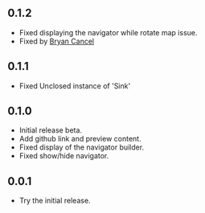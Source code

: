 ## 0.1.2

* Fixed displaying the navigator while rotate map issue.
* Fixed by [Bryan Cancel](https://github.com/b-cancel)

## 0.1.1

* Fixed Unclosed instance of 'Sink'

## 0.1.0

* Initial release beta.
* Add github link and preview content.
* Fixed display of the navigator builder.
* Fixed show/hide navigator.

## 0.0.1

* Try the initial release.

